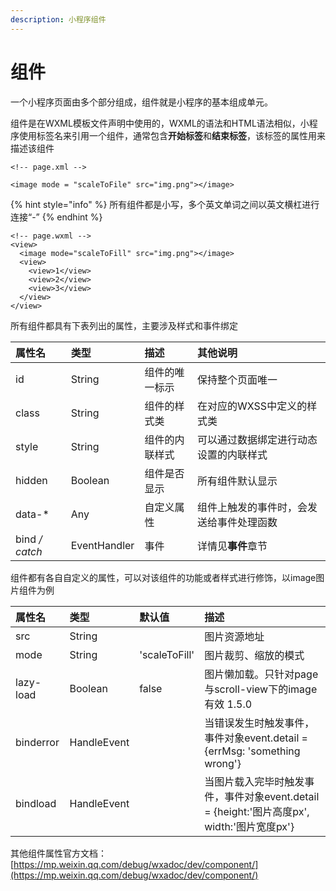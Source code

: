 ```yaml
---
description: 小程序组件
---
```


# 组件

一个小程序页面由多个部分组成，组件就是小程序的基本组成单元。

组件是在WXML模板文件声明中使用的，WXML的语法和HTML语法相似，小程序使用标签名来引用一个组件，通常包含**开始标签**和**结束标签**，该标签的属性用来描述该组件

```text
<!-- page.xml -->

<image mode = "scaleToFile" src="img.png"></image>
```

{% hint style="info" %}
所有组件都是小写，多个英文单词之间以英文横杠进行连接“-”
{% endhint %}

```text
<!-- page.wxml -->
<view>
  <image mode="scaleToFill" src="img.png"></image>
  <view>
    <view>1</view>
    <view>2</view>
    <view>3</view>
  </view>
</view>
```

所有组件都具有下表列出的属性，主要涉及样式和事件绑定



| 属性名 | 类型 | 描述 | 其他说明 |
| :--- | :--- | :--- | :--- |
| id | String | 组件的唯一标示 | 保持整个页面唯一 |
| class | String | 组件的样式类 | 在对应的WXSS中定义的样式类 |
| style | String | 组件的内联样式 | 可以通过数据绑定进行动态设置的内联样式 |
| hidden | Boolean | 组件是否显示 | 所有组件默认显示 |
| data-\* | Any | 自定义属性 | 组件上触发的事件时，会发送给事件处理函数 |
| bind _/ catch_ | EventHandler | 事件 | 详情见**事件**章节 |

组件都有各自自定义的属性，可以对该组件的功能或者样式进行修饰，以image图片组件为例



| 属性名 | 类型 | 默认值 | 描述 |
| :--- | :--- | :--- | :--- |
| src | String |  | 图片资源地址 |
| mode | String | 'scaleToFill' | 图片裁剪、缩放的模式 |
| lazy-load | Boolean | false | 图片懒加载。只针对page与scroll-view下的image有效 1.5.0 |
| binderror | HandleEvent |  | 当错误发生时触发事件，事件对象event.detail = {errMsg: 'something wrong'} |
| bindload | HandleEvent |  | 当图片载入完毕时触发事件，事件对象event.detail = {height:'图片高度px', width:'图片宽度px'} |

其他组件属性官方文档：[https://mp.weixin.qq.com/debug/wxadoc/dev/component/](https://mp.weixin.qq.com/debug/wxadoc/dev/component/)

